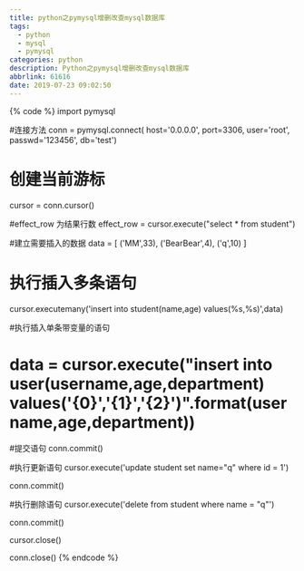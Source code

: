 ```yaml
---
title: python之pymysql增删改查mysql数据库
tags:
  - python
  - mysql
  - pymysql
categories: python
description: Python之pymysql增删改查mysql数据库
abbrlink: 61616
date: 2019-07-23 09:02:50
---
```


<!--more-->

{% code %}
import pymysql

#连接方法
conn = pymysql.connect(
host='0.0.0.0',
port=3306,
user='root',
passwd='123456',
db='test')

# 创建当前游标
cursor = conn.cursor()

#effect_row 为结果行数
effect_row = cursor.execute("select * from student")

#建立需要插入的数据
data = [
    ('MM',33),
    ('BearBear',4),
    ('q',10)
]

# 执行插入多条语句
cursor.executemany('insert into student(name,age) values(%s,%s)',data)

#执行插入单条带变量的语句
# data = cursor.execute("insert into user(username,age,department) values('{0}','{1}','{2}')".format(username,age,department))

#提交语句
conn.commit()

#执行更新语句
cursor.execute('update student set name="q" where id = 1')

conn.commit()

#执行删除语句
cursor.execute('delete from student where name = "q"')

conn.commit()

cursor.close()

conn.close()
{% endcode %}